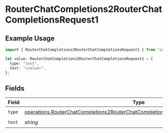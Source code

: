 # RouterChatCompletions2RouterChatCompletionsRequest1

## Example Usage

```typescript
import { RouterChatCompletions2RouterChatCompletionsRequest1 } from "orq-poc-typescript2/models/operations";

let value: RouterChatCompletions2RouterChatCompletionsRequest1 = {
  type: "text",
  text: "<value>",
};
```

## Fields

| Field                                                                                                                                                                                        | Type                                                                                                                                                                                         | Required                                                                                                                                                                                     | Description                                                                                                                                                                                  |
| -------------------------------------------------------------------------------------------------------------------------------------------------------------------------------------------- | -------------------------------------------------------------------------------------------------------------------------------------------------------------------------------------------- | -------------------------------------------------------------------------------------------------------------------------------------------------------------------------------------------- | -------------------------------------------------------------------------------------------------------------------------------------------------------------------------------------------- |
| `type`                                                                                                                                                                                       | [operations.RouterChatCompletions2RouterChatCompletionsRequestRequestBodyMessagesType](../../models/operations/routerchatcompletions2routerchatcompletionsrequestrequestbodymessagestype.md) | :heavy_check_mark:                                                                                                                                                                           | N/A                                                                                                                                                                                          |
| `text`                                                                                                                                                                                       | *string*                                                                                                                                                                                     | :heavy_check_mark:                                                                                                                                                                           | N/A                                                                                                                                                                                          |